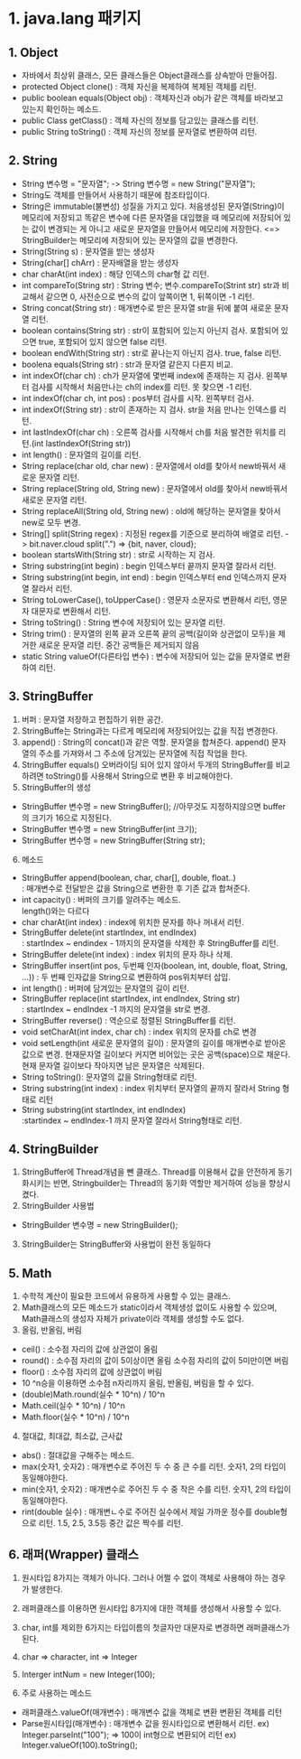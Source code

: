 # 1. java.lang 패키지
## 1. Object
- 자바에서 최상위 클래스, 모든 클래스들은 Object클래스를 상속받아 만들어짐.
- protected Object clone() : 객체 자신을 복제하여 복제된 객체를 리턴.
- public boolean equals(Object obj) : 객체자신과 obj가 같은 객체를 바라보고 있는지 확인하는 메소드.
- public Class getClass() : 객체 자신의 정보를 담고있는 클래스를 리턴.
- public String toString() : 객체 자신의 정보를 문자열로 변환하여 리턴.
## 2. String
- String 변수명 = "문자열"; -> String 변수명 = new String("문자열");
- String도 객체를 만들어서 사용하기 때문에 참조타입이다.
- String은 immutable(불변성) 성질을 가지고 있다. 처음생성된 문자열(String)이 메모리에 저장되고 똑같은 변수에 다른 문자열을 대입했을 때 메모리에 저장되어 있는 값이 변경되는 게 아니고 새로운 문자열을 만들어서 메모리에 저장한다. <=> StringBuilder는 메모리에 저장되어 있는 문자열의 값을 변경한다.
- String(String s) : 문자열을 받는 생성자
- String(char[] chArr) : 문자배열을 받는 생성자
- char charAt(int index) : 해당 인덱스의 char형 값 리턴.
- int compareTo(String str) : String 변수; 변수.compareTo(Strint str) str과 비교해서 같으면 0, 사전순으로 변수의 값이 앞쪽이면 1, 뒤쪽이면 -1 리턴.
- String concat(String str) : 매개변수로 받은 문자열 str을 뒤에 붙여 새로운 문자열 리턴.
- boolean contains(String str) : str이 포함되어 있는지 아닌지 검사. 포함되어 있으면 true, 포함되어 있지 않으면 false 리턴.
- boolean endWith(String str) : str로 끝나는지 아닌지 검사. true, false 리턴.
- boolena equals(String str) : str과 문자열 같은지 다른지 비교.
- int indexOf(char ch) : ch가 문자열에 몇번째 index에 존재하는 지 검사. 왼쪽부터 검사를 시작해서 처음만나는 ch의 index를 리턴. 못 찾으면 -1 리턴.
- int indexOf(char ch, int pos) : pos부터 검사를 시작. 왼쪽부터 검사.
- int indexOf(String str) : str이 존재하는 지 검사. str을 처음 만나는 인덱스를 리턴.
- int lastIndexOf(char ch) : 오른쪽 검사를 시작해서 ch를 처음 발견한 위치를 리턴.(int lastIndexOf(String str))
- int length() : 문자열의 길이를 리턴.
- String replace(char old, char new) : 문자열에서 old를 찾아서 new바꿔서 새로운 문자열 리턴.
- String replace(String old, String new) : 문자열에서 old를 찾아서 new바꿔서 새로운 문자열 리턴.
- String replaceAll(String old, String new) : old에 해당하는 문자열을 찾아서 new로 모두 변경.
- String[] split(String regex) : 지정된 regex를 기준으로 분리하여 배열로 리턴. -> bit.naver.cloud
split(".") => {bit, naver, cloud}; 
- boolean startsWith(String str) : str로 시작하는 지 검사.
- String substring(int begin) : begin 인덱스부터 끝까지 문자열 잘라서 리턴.
- String substring(int begin, int end) : begin 인덱스부터 end 인덱스까지 문자열 잘라서 리턴.
- String toLowerCase(), toUpperCase() : 영문자 소문자로 변환해서 리턴, 영문자 대문자로 변환해서 리턴.
- String toString() : String 변수에 저장되어 있는 문자열 리턴.
- String trim() : 문자열의 왼쪽 끝과 오른쪽 끝의 공백(길이와 상관없이 모두)을 제거한 새로운 문자열 리턴. 중간 공백들은 제거되지 않음
- static String valueOf(다른타입 변수) : 변수에 저장되어 있는 값을 문자열로 변환하여 리턴.

## 3. StringBuffer
1. 버퍼 : 문자열 저장하고 편집하기 위한 공간.
2. StringBuffe는 String과는 다르게 메모리에 저장되어있는 값을 직접 변경한다.
3. append() : String의 concat()과 같은 역할. 문자열을 합쳐준다. append() 문자열의 주소를 가져와서 그 주소에 담겨있는 문자열에 직접 작업을 한다.
4. StringBuffer equals() 오버라이딩 되어 있지 않아서 두개의 StringBuffer를 비교하려면 toString()를 사용해서 String으로 변환 후 비교해야한다.
5. StringBuffer의 생성
- StringBuffer 변수명 = new StringBuffer(); //아무것도 지정하지않으면 buffer의 크기가 16으로 지정된다.
- StringBuffer 변수명 = new StringBuffer(int 크기);
- StringBuffer 변수명 = new StringBuffer(String str);
6. 메소드 
- StringBuffer append(boolean, char, char[], double, float..)  
: 매개변수로 전달받은 값을 String으로 변환한 후 기존 값과 합쳐준다.
- int capacity() : 버퍼의 크기를 알려주는 메소드.  
length()와는 다르다
- char charAt(int index) : index에 위치한 문자를 하나 꺼내서 리턴.
- StringBuffer delete(int startIndex, int endIndex)  
: startIndex ~ endindex - 1까지의 문자열을 삭제한 후 StringBuffer를 리턴.
- StringBuffer delete(int index) : index 위치의 문자 하나 삭제.
- StringBuffer insert(int pos, 두번째 인자(boolean, int, double, float, String, ...)) : 두 번째 인자값을 String으로 변환하여 pos위치부터 삽입.
- int length() : 버퍼에 담겨있는 문자열의 길이 리턴.
- StringBuffer replace(int startIndex, int endIndex, String str)  
: startIndex ~ endIndex -1 까지의 문자열을 str로 변경.
- StringBuffer reverse() : 역순으로 정렬된 StringBuffer를 리턴.
- void setCharAt(int index, char ch) : index 위치의 문자를 ch로 변경
- void setLength(int 새로운 문자열의 길이) : 문자열의 길이를 매개변수로 받아온 값으로 변경. 현재문자열 길이보다 커지면 비어있는 곳은 공백(space)으로 채운다. 현재 문자열 길이보다 작아지면 남은 문자열은 삭제된다.
- String toString(): 문자열의 값을 String형태로 리턴.
- String substring(int index) : index 위치부터 문자열의 끝까지 잘라서 String 형태로 리턴
- String substring(int startIndex, int endIndex)  
:startindex ~ endIndex-1 까지 문자열 잘라서 String형태로 리턴.

## 4. StringBuilder
1. StringBuffer에 Thread개념을 뺀 클래스.
Thread를 이용해서 값을 안전하게 동기화시키는 반면, Stringbuilder는 Thread의 동기화 역할만 제거하여 성능을 향상시켰다.
2. StringBuilder 사용법
- StringBuilder 변수명 = new StringBuilder();
3. StringBuilder는 StringBuffer와 사용법이 완전 동일하다

## 5. Math
1. 수학적 계산이 필요한 코드에서 유용하게 사용할 수 있는 클래스.
2. Math클래스의 모든 메소드가 static이라서 객체생성 없이도 사용할 수 있으며, Math클래스의 생성자 자체가 private이라 객체를 생성할 수도 없다.
3. 올림, 반올림, 버림
- ceil() : 소수점 자리의 값에 상관없이 올림
- round() : 소수점 자리의 값이 5이상이면 올림
            소수점 자리의 값이 5미만이면 버림
- floor() : 소수점 자리의 값에 상관없이 버림
- 10 ^n승을 이용하면 소수점 n자리까지 올림, 반올림, 버림을 할 수 있다.
- (double)Math.round(실수 * 10^n) / 10^n
- Math.ceil(실수 * 10^n) / 10^n
- Math.floor(실수 * 10^n) / 10^n
4. 절대값, 최대값, 최소값, 근사값
- abs() : 절대값을 구해주는 메소드.
- max(숫자1, 숫자2) : 매개변수로 주어진 두 수 중 큰 수를 리턴. 숫자1, 2의 타입이 동일해야한다.
- min(숫자1, 숫자2) : 매개변수로 주어진 두 수 중 작은 수를 리턴. 숫자1, 2의 타입이 동일해야한다.
- rint(double 실수) : 매개변ㄴ수로 주어진 실수에서 제일 가까운 정수를 double형으로 리턴. 1.5, 2.5, 3.5등 중간 값은 짝수를 리턴.

## 6. 래퍼(Wrapper) 클래스
1. 원시타입 8가지는 객체가 아니다. 그러나 어쩔 수 없이 객체로 사용해야 하는 경우가 발생한다.
2. 래퍼클래스를 이용하면 원시타입 8가지에 대한 객체를 생성해서 사용할 수 있다.
3. char, int를 제외한 6가지는 타입이름의 첫글자만 대문자로 변경하면 래퍼클래스가 된다.
4. char => character, int => Integer
5. Interger intNum = new Integer(100);

9. 주로 사용하는 메소드
- 래퍼클래스.valueOf(매개변수) : 매개변수 값을 객체로 변환 변환된 객체를 리턴
- Parse원시타입(매개변수) : 매개변수 값을 원시타입으로 변환해서 리턴.
ex) Integer.parseInt("100"); => 100이 int형으로 변환되어 리턴
ex) Integer.valueOf(100).toString();

